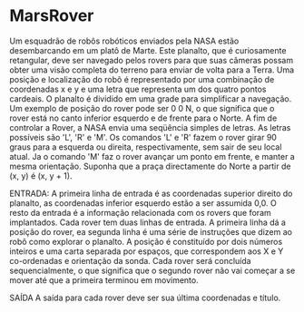 # MarsRover
Um esquadrão de robôs robóticos enviados pela NASA estão desembarcando em um platô de Marte.
Este planalto, que é curiosamente retangular, deve ser navegado pelos rovers para que suas câmeras possam obter uma visão completa do terreno para enviar de volta para a Terra.
Uma posição e localização do robô é representado por uma combinação de coordenadas x e y e uma letra que representa um dos quatro pontos cardeais. O planalto é dividido em uma grade para simplificar a navegação. Um exemplo de posição do rover pode ser 0 0 N, o que significa que o rover está no canto inferior esquerdo e de frente para o Norte.
A fim de controlar a Rover, a NASA envia uma seqüência simples de letras. As letras possíveis são 'L', 'R' e 'M'. Os comandos 'L' e 'R' fazem o rover girar 90 graus para a esquerda ou direita, respectivamente, sem sair de seu local atual. Ja o comando 'M' faz o rover avançar um ponto em frente, e manter a mesma orientação.
Suponha que a praça directamente do Norte a partir de (x, y) é (x, y + 1).

ENTRADA:
A primeira linha de entrada é as coordenadas superior direito do planalto, as coordenadas inferior esquerdo estão a ser assumida 0,0.
O resto da entrada é a informação relacionada com os rovers que foram implantados. Cada rover tem duas linhas de entrada. A primeira linha dá a posição do rover, ea segunda linha é uma série de instruções que dizem ao robô como explorar o planalto.
A posição é constituído por dois números inteiros e uma carta separada por espaços, que correspondem aos X e Y co-ordenadas e orientação da sonda.
Cada rover será concluída sequencialmente, o que significa que o segundo rover não vai começar a se mover até que a primeira terminou em movimento.

SAÍDA
A saída para cada rover deve ser sua última coordenadas e título.